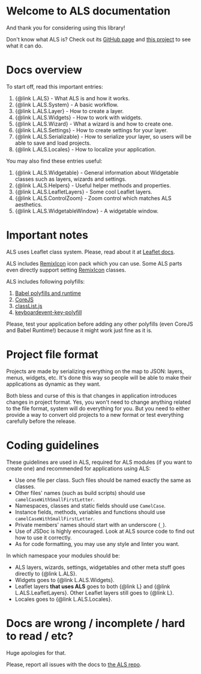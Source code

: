 <!-- This readme is for the docs. For readme for the library, see README.md -->

# Welcome to ALS documentation

And thank you for considering using this library!

Don't know what ALS is? Check out its [GitHub page](https://github.com/matafokka/leaflet-advanced-layer-system) and [this project](https://matafokka.github.io/SynthFlight/) to see what it can do.

# Docs overview

To start off, read this important entries:

1. {@link L.ALS} - What ALS is and how it works.
1. {@link L.ALS.System} - A basic workflow.
1. {@link L.ALS.Layer} - How to create a layer.
1. {@link L.ALS.Widgets} - How to work with widgets.
1. {@link L.ALS.Wizard} - What a wizard is and how to create one.
1. {@link L.ALS.Settings} - How to create settings for your layer.
1. {@link L.ALS.Serializable} - How to serialize your layer, so users will be able to save and load projects.
1. {@link L.ALS.Locales} - How to localize your application.

You may also find these entries useful:

1. {@link L.ALS.Widgetable} - General information about Widgetable classes such as layers, wizards and settings.
1. {@link L.ALS.Helpers} - Useful helper methods and properties.
1. {@link L.ALS.LeafletLayers} - Some cool Leaflet layers.
1. {@link L.ALS.ControlZoom} - Zoom control which matches ALS aesthetics.
1. {@link L.ALS.WidgetableWindow} - A widgetable window.

# Important notes

ALS uses Leaflet class system. Please, read about it at [Leaflet docs](https://leafletjs.com/reference-1.7.1.html#class).

ALS includes [RemixIcon](https://remixicon.com) icon pack which you can use. Some ALS parts even directly support setting [RemixIcon](https://remixicon.com) classes. 

ALS includes following polyfills:

1. [Babel polyfills and runtime](https://babeljs.io/)
1. [CoreJS](https://github.com/zloirock/core-js)
1. [classList.js](https://github.com/eligrey/classList.js)
1. [keyboardevent-key-polyfill](https://github.com/cvan/keyboardevent-key-polyfill)

Please, test your application before adding any other polyfills (even CoreJS and Babel Runtime!) because it might work just fine as it is.

# Project file format

Projects are made by serializing everything on the map to JSON: layers, menus, widgets, etc. It's done this way so people will be able to make their applications as dynamic as they want.

Both bless and curse of this is that changes in application introduces changes in project format. Yes, you won't need to change anything related to the file format, system will do everything for you. But you need to either provide a way to convert old projects to a new format or test everything carefully before the release.

# Coding guidelines

These guidelines are used in ALS, required for ALS modules (if you want to create one) and recommended for applications using ALS:

* Use one file per class. Such files should be named exactly the same as classes.
* Other files' names (such as build scripts) should use `camelCaseWithSmallFirstLetter`.
* Namespaces, classes and static fields should use `CamelCase`.
* Instance fields, methods, variables and functions should use `camelCaseWithSmallFirstLetter`.
* Private members' names should start with an underscore (`_`).
* Use of JSDoc is highly encouraged. Look at ALS source code to find out how to use it correctly.
* As for code formatting, you may use any style and linter you want.

In which namespace your modules should be:

* ALS layers, wizards, settings, widgetables and other meta stuff goes directly to {@link L.ALS}.
* Widgets goes to {@link L.ALS.Widgets}.
* Leaflet layers **that uses ALS** goes to both {@link L} and {@link L.ALS.LeafletLayers}. Other Leaflet layers still goes to {@link L}.
* Locales goes to {@link L.ALS.Locales}.

# Docs are wrong / incomplete / hard to read / etc?

Huge apologies for that.

Please, report all issues with the docs to [the ALS repo](https://github.com/matafokka/leaflet-advanced-layer-system).